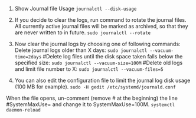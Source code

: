 1. Show Journal file Usage
	`journalctl --disk-usage`

2. If you decide to clear the logs, run command to rotate the journal files. All currently active journal files will be marked as archived, so that they are never written to in future.
	`sudo journalctl --rotate`


3. Now clear the journal logs by choosing one of following commands:
Delete journal logs older than X days:
	`sudo journalctl --vacuum-time=2days`
#Delete log files until the disk space taken falls below the specified size:
	`sudo journalctl --vacuum-size=100M`
#Delete old logs and limit file number to X:
	`sudo journalctl --vacuum-files=5`

4. You can also edit the configuration file to limit the journal log disk usage (100 MB for example).
	`sudo -H gedit /etc/systemd/journald.conf`

When the file opens, un-comment (remove # at the beginning) the line #SystemMaxUse= and change it to SystemMaxUse=100M.
	`systemctl daemon-reload`
	


